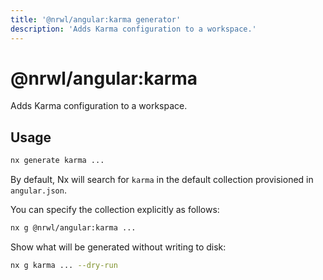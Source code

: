 ```yaml
---
title: '@nrwl/angular:karma generator'
description: 'Adds Karma configuration to a workspace.'
---
```


# @nrwl/angular:karma

Adds Karma configuration to a workspace.

## Usage

```bash
nx generate karma ...
```

By default, Nx will search for `karma` in the default collection provisioned in `angular.json`.

You can specify the collection explicitly as follows:

```bash
nx g @nrwl/angular:karma ...
```

Show what will be generated without writing to disk:

```bash
nx g karma ... --dry-run
```
